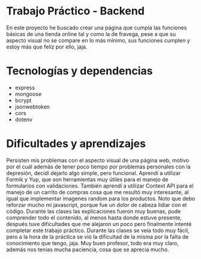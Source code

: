 # Trabajo Práctico - Backend

En este proyecto he buscado crear una página que cumpla las funciones básicas de una tienda online tal y como la de fravega, pese a que su aspecto visual no se compare en lo más mínimo, sus funciones cumplen y estoy más que feliz por ello, jaja.

# Tecnologías y dependencias

- express
- mongoose
- bcrypt
- jsonwebtoken
- cors
- dotenv

# Dificultades y aprendizajes

Persisten mis problemas con el aspecto visual de una página web, motivo por el cuál además de tener poco tiempo por problemas personales con la depresión, decidí dejarlo algo simple, pero funcional.
Aprendí a utilizar Formik y Yup, que son herramientas muy útiles para el manejo de formularios con validaciones.
También aprendí a utilizar Context API para el manejo de un carrito de compras cosa que me resultó muy interesante, al igual que implementar imagenes random para los productos.
Noto que debo reforzar mucho mi javascript, porque fue un dolor de cabeza lidiar con el código.
Durante las clases las explicaciones fueron muy buenas, pude comprender todo el contenido, al menos hasta donde estuve presente, después tuve dificultades que me alejaron un poco pero finalmente intenté completar este trabajo práctico. Durante las clases se veía todo muy fácil, pero a la hora de la práctica se vió la dificultad de la misma por la falta de conocimiento que tengo, jaja.
Muy buen profesor, todo era muy claro, además nos tenías mucha paciencia, cosa que se aprecia mucho.